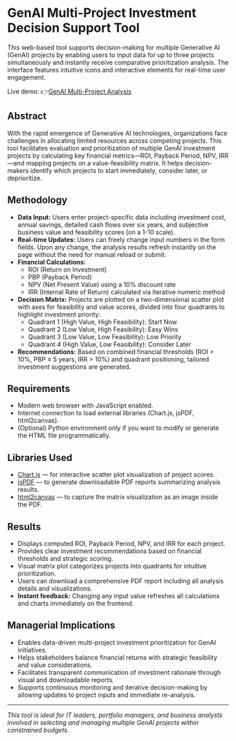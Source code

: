 # GenAI Multi-Project Investment Decision Support Tool

This web-based tool supports decision-making for multiple Generative AI (GenAI) projects by enabling users to input data for up to three projects simultaneously and instantly receive comparative prioritization analysis. The interface features intuitive icons and interactive elements for real-time user engagement. 

Live demo:
👉[GenAI Multi-Project Analysis](https://oanhnguyen-mba.github.io/py-html-js-analysis_multiple_projects/)

## Abstract
With the rapid emergence of Generative AI technologies, organizations face challenges in allocating limited resources across competing projects. This tool facilitates evaluation and prioritization of multiple GenAI investment projects by calculating key financial metrics—ROI, Payback Period, NPV, IRR—and mapping projects on a value-feasibility matrix. It helps decision-makers identify which projects to start immediately, consider later, or deprioritize.

## Methodology
- **Data Input:** Users enter project-specific data including investment cost, annual savings, detailed cash flows over six years, and subjective business value and feasibility scores (on a 1-10 scale).
- **Real-time Updates:** Users can freely change input numbers in the form fields. Upon any change, the analysis results refresh instantly on the page without the need for manual reload or submit.
- **Financial Calculations:** 
  - ROI (Return on Investment)
  - PBP (Payback Period)
  - NPV (Net Present Value) using a 10% discount rate
  - IRR (Internal Rate of Return) calculated via iterative numeric method
- **Decision Matrix:** Projects are plotted on a two-dimensional scatter plot with axes for feasibility and value scores, divided into four quadrants to highlight investment priority:
  - Quadrant 1 (High Value, High Feasibility): Start Now
  - Quadrant 2 (Low Value, High Feasibility): Easy Wins
  - Quadrant 3 (Low Value, Low Feasibility): Low Priority
  - Quadrant 4 (High Value, Low Feasibility): Consider Later
- **Recommendations:** Based on combined financial thresholds (ROI > 10%, PBP ≤ 5 years, IRR > 10%) and quadrant positioning, tailored investment suggestions are generated.

## Requirements
- Modern web browser with JavaScript enabled.
- Internet connection to load external libraries (Chart.js, jsPDF, html2canvas).
- (Optional) Python environment only if you want to modify or generate the HTML file programmatically.

## Libraries Used
- [Chart.js](https://www.chartjs.org/) — for interactive scatter plot visualization of project scores.
- [jsPDF](https://github.com/parallax/jsPDF) — to generate downloadable PDF reports summarizing analysis results.
- [html2canvas](https://html2canvas.hertzen.com/) — to capture the matrix visualization as an image inside the PDF.

## Results
- Displays computed ROI, Payback Period, NPV, and IRR for each project.
- Provides clear investment recommendations based on financial thresholds and strategic scoring.
- Visual matrix plot categorizes projects into quadrants for intuitive prioritization.
- Users can download a comprehensive PDF report including all analysis details and visualizations.
- **Instant feedback:** Changing any input value refreshes all calculations and charts immediately on the frontend.

## Managerial Implications
- Enables data-driven multi-project investment prioritization for GenAI initiatives.
- Helps stakeholders balance financial returns with strategic feasibility and value considerations.
- Facilitates transparent communication of investment rationale through visual and downloadable reports.
- Supports continuous monitoring and iterative decision-making by allowing updates to project inputs and immediate re-analysis.

---

*This tool is ideal for IT leaders, portfolio managers, and business analysts involved in selecting and managing multiple GenAI projects within constrained budgets.*

